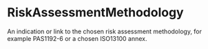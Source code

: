 RiskAssessmentMethodology
=========================

An indication or link to the chosen risk assessment methodology, for example PAS1192-6 or a chosen ISO13100 annex.
